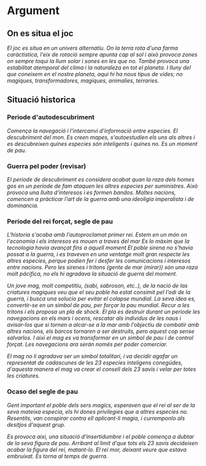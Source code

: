 # Argument
## On es situa el joc
*El joc es situa en un univers alternatiu. On la terra rota d'una farma caràctistica, 
l'eix de rotació sempre apunta cap al sol i això provoca zones on sempre toqui la llum solar i sones en les que no.
També provoca una estabilitat atemporal del clima i la naturaleza en tot el planeta.
I lluny del que coneixem en el nostre planeta, aqui hi ha nous tipus de vides; no magiques, transformadores, magiques, animalies, terraries.*

## Situació historica
### Periode d'autodescubriment
*Comença la navegació i l'intercanvi d'informació entre especies. El descubriment del mon.
Es creen mapes, s'autoestudien els uns als altres i es descubreixen quines especies són inteligents i quines no. Es un moment de pau.*

### Guerra pel poder (revisar)
*El periode de descubriment es considera acabat quan la raza dels homes gos en un periode de fam ataquen les altres especies per suministres. Això provoca una lluita d'interesos i es formen bandos. Moltes nacions, comencen a pràcticar l'art de la guerra amb una ideoligia imperalista i de dominancia.*

### Periode del rei forçat, segle de pau
*L'historia s'acaba amb l'autoproclamat primer rei. Estem en un món on l'economia i els interesos es mouen a traves del mar*
*Es lo màxim que la tecnologia havia avançat fins a aquell moment*
*El poble sirena no s'havia possat a la guerra, i es traveven en una ventatge molt gran respecte les altres especies, perque podien fer i desfer les comunicacions i interesos entre nacions. Pero les sirenes i tritons (gente de mar (mirar)) són una raza molt pácifica, no els hi agradava la situació de guerra del moment.*

*Un jove mag, molt competitiu, (sabi, sabroson, etc..), de la nació de las criatures magiques veu que el seu poble ha estat consimit pel l'odi de la guerra, i busca una solucio per evitar el colapse mundial. La seva idea es, convertir-se en un simbol de pau, per forçar la pau mundial. Recur a les tritons i els proposa un pla de shock. El pla es destruir durant un periode les navegacions en els mars i ocens, rescatar als individus de les naus i avisar-los que si tornen a alcar-se a la mar amb l'objectiu de combatir amb altres nacions, els barcos tornaren a ser destruits, pero aquest cop sense salvarlos. I aixi el mag es va transformar en un simbol de pau i de control forçat. Les navegacions ara serán només per poder comerciar.*

*El mag no li agradava ser un simbol totalitari, i va decidir agafar un representat de cadascunes de les 23 especies inteligens conegüdes, d'aquesta manera el mag va crear el consell dels 23 savis i velar per totes les criatures.*

### Ocaso del segle de pau
*Gent important el poble dels sers magics, esperaven que el rei al ser de la seva mateixa especia, els hi dones privilegies que a altres especies no. Resentits, van conspirar contra ell aplicant-li magia, i curremponlo als desitjos d'aquest grup.*

*Es provoca aixi, una situació d'insertidumbre i el poble comença a dubtar de la seva figura de pau. Arribant al limit d'que tots els 23 savis decideixen acabar la figura del rei, matant-lo. El rei mor, deixant veure que estava embruixat. Es torna al temps de guerra.*





